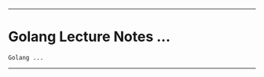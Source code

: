 ***********************************************************
# Golang Lecture Notes ...

    Golang ...
    
***********************************************************

